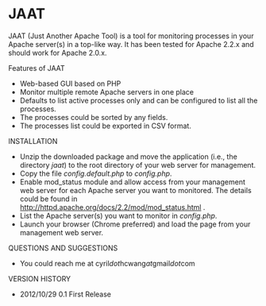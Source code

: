JAAT
====

JAAT (Just Another Apache Tool) is a tool for monitoring processes in your Apache server(s) in a top-like way. It has been tested for Apache 2.2.x and should work for Apache 2.0.x.

Features of JAAT
* Web-based GUI based on PHP
* Monitor multiple remote Apache servers in one place
* Defaults to list active processes only and can be configured to list all the processes.
* The processes could be sorted by any fields.
* The processes list could be exported in CSV format.

INSTALLATION
* Unzip the downloaded package and move the application (i.e., the directory *jaat*) to the root directory of your web server for management.
* Copy the file *config.default.php* to *config.php*.
* Enable mod_status module and allow access from your management web server for each Apache server you want to monitored. The details could be found in http://httpd.apache.org/docs/2.2/mod/mod_status.html .
* List the Apache server(s) you want to monitor in *config.php*.
* Launch your browser (Chrome preferred) and load the page from your management web server.

QUESTIONS AND SUGGESTIONS
* You could reach me at cyril*dot*hcwang*at*gmail*dot*com

VERSION HISTORY
* 2012/10/29     0.1 First Release